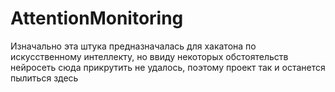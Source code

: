 # AttentionMonitoring
Изначально эта штука предназначалась для хакатона по искусственному интеллекту, но ввиду некоторых обстоятельств нейросеть сюда прикрутить не удалось, поэтому проект так и останется пылиться здесь
